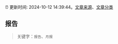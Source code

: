 :alarm_clock: 更新时间: 2024-10-12 14:39:44。[文章来源](/README.md)、[文章分类](/TAGS.md)

## 报告


> 关键字：`报告`、`月报`



